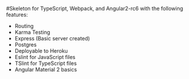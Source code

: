 #Skeleton for TypeScript, Webpack, and Angular2-rc6 with the following features:

- Routing
- Karma Testing
- Express (Basic server created)
- Postgres
- Deployable to Heroku
- Eslint for JavaScript files
- TSlint for TypeScript files
- Angular Material 2 basics
